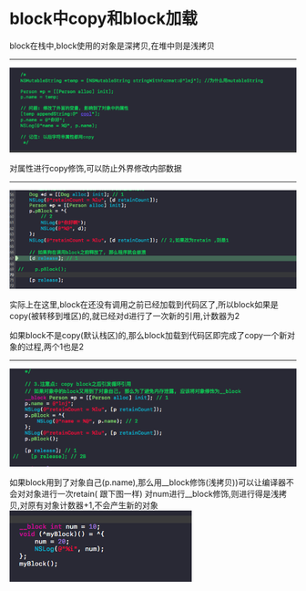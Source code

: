# block中copy和block加载

block在栈中,block使用的对象是深拷贝,在堆中则是浅拷贝
***
![](/assets/37C8926B-BB80-4759-8FE9-A8BBC187DC62.png)

对属性进行copy修饰,可以防止外界修改内部数据
***
![](/assets/1C61EDC2-E079-4E1A-BD1D-CA67B72E5516.png)

实际上在这里,block在还没有调用之前已经加载到代码区了,所以block如果是copy(被转移到堆区)的,就已经对d进行了一次新的引用,计数器为2

如果block不是copy(默认栈区)的,那么block加载到代码区即完成了copy一个新对象的过程,两个1也是2
***
![](assets/EF279EFF-DCDF-4839-8275-E58275E8186B.png)

如果block用到了对象自己(p.name),那么用__block修饰(浅拷贝))可以让编译器不会对对象进行一次retain( 跟下图一样) 对num进行__block修饰,则进行得是浅拷贝,对原有对象计数器+1,不会产生新的对象
![](assets/97A8A04D-3695-4A03-9D73-44E953B160F2.png)








